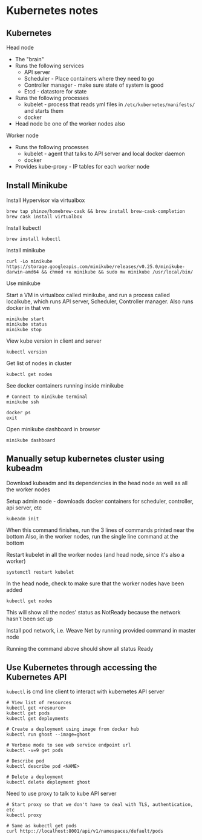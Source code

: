 # Kubernetes notes

## Kubernetes

Head node

  - The "brain"
  - Runs the following services
    - API server
    - Scheduler - Place containers where they need to go
    - Controller manager - make sure state of system is good
    - Etcd - datastore for state
  - Runs the following processes
    - kubelet - process that reads yml files in `/etc/kubernetes/manifests/` and starts them
    - docker
  - Head node be one of the worker nodes also
  
Worker node

  - Runs the following processes
    - kubelet - agent that talks to API server and local docker daemon
    - docker
  - Provides kube-proxy - IP tables for each worker node

## Install Minikube

Install Hypervisor via virtualbox

```
brew tap phinze/homebrew-cask && brew install brew-cask-completion
brew cask install virtualbox
```

Install kubectl

```
brew install kubectl
```

Install minikube

```
curl -Lo minikube https://storage.googleapis.com/minikube/releases/v0.25.0/minikube-darwin-amd64 && chmod +x minikube && sudo mv minikube /usr/local/bin/
```

Use minikube

Start a VM in virtualbox called minikube, and run a process called localkube, which runs API server, Scheduler, Controller manager. Also runs docker in that vm

```
minikube start
minikube status
minikube stop
```

View kube version in client and server

```
kubectl version
```

Get list of nodes in cluster

```
kubectl get nodes
```

See docker containers running inside minikube

```
# Connect to minikube terminal
minikube ssh

docker ps
exit
```

Open minikube dashboard in browser

```
minikube dashboard
```


## Manually setup kubernetes cluster using kubeadm

Download kubeadm and its dependencies in the head node as well as all the worker nodes

Setup admin node - downloads docker containers for scheduler, controller, api server, etc

```
kubeadm init
```

When this command finishes, run the 3 lines of commands printed near the bottom
Also, in the worker nodes, run the single line command at the bottom

Restart kubelet in all the worker nodes (and head node, since it's also a worker)

```
systemctl restart kubelet
```

In the head node, check to make sure that the worker nodes have been added

```
kubectl get nodes
```

This will show all the nodes' status as NotReady because the network hasn't been set up

Install pod network, i.e. Weave Net by running provided command in master node

Running the command above should show all status Ready


## Use Kubernetes through accessing the Kubernetes API

`kubectl` is cmd line client to interact with kubernetes API server

```
# View list of resources
kubectl get <resource>
kubectl get pods
kubectl get deployments

# Create a deployment using image from docker hub
kubectl run ghost --image=ghost

# Verbose mode to see web service endpoint url
kubectl -v=9 get pods

# Describe pod
kubectl describe pod <NAME>

# Delete a deployment
kubectl delete deployment ghost
```

Need to use proxy to talk to kube API server

```
# Start proxy so that we don't have to deal with TLS, authentication, etc
kubectl proxy

# Same as kubectl get pods
curl http:://localhost:8001/api/v1/namespaces/default/pods
```
